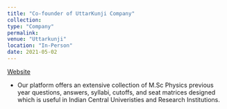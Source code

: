 ```yaml
---
title: "Co-founder of UttarKunji Company"
collection: 
type: "Company"
permalink:
venue: "Uttarkunji"
location: "In-Person"
date: 2021-05-02
---
```

[Website](https://uttarkunji.com/)

* Our platform offers an extensive collection of M.Sc Physics previous year questions, answers, syllabi, cutoffs,
and seat matrices designed which is useful in Indian Central Univeristies and Research Institutions.

